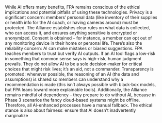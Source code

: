 While AI offers many benefits, FPA remains conscious of the ethical implications and potential pitfalls of using these technologies. Privacy is a significant concern: members’ personal data (like inventory of their supplies or health info for the AI coach, or having cameras around) must be protected. The Alliance establishes clear rules on what data is collected, who can access it, and ensures anything sensitive is encrypted or anonymized. Consent is obtained – for instance, a member can opt out of any monitoring device in their home or personal life. There’s also the reliability concern: AI can make mistakes or biased suggestions. FPA teaches members to trust but verify AI outputs. If an AI tool flags a low-risk in something that common sense says is high-risk, human judgment prevails. They do not allow AI to be a sole decision-maker for critical choices that might risk lives; it’s an aid, not a commander. Transparency is promoted: whenever possible, the reasoning of an AI (the data and assumptions) is shared so members can understand why a recommendation is made (this isn’t always possible with black-box models, but FPA leans toward more explainable tools). Additionally, the Alliance remains mindful of dependency – they prepare to do without AI, because in Phase 3 scenarios the fancy cloud-based systems might be offline. Therefore, all AI-enhanced processes have a manual fallback. The ethical stance is also about fairness: ensure that AI doesn’t inadvertently marginalize